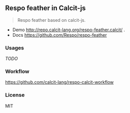 
Respo feather in Calcit-js
----

> Respo feather based on calcit-js.

* Demo http://repo.calcit-lang.org/respo-feather.calcit/ .
* Docs https://github.com/Respo/respo-feather

### Usages

_TODO_

### Workflow

https://github.com/calcit-lang/respo-calcit-workflow

### License

MIT
